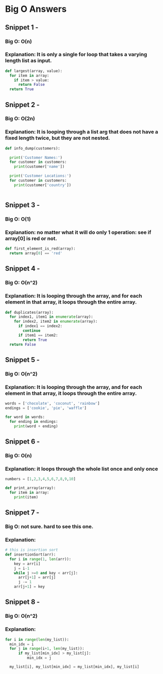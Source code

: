 # Big O Answers

## Snippet 1 -
### Big O: O(n)
### Explanation: It is only a single for loop that takes a varying length list as input.
```python
def largest(array, value):
  for item in array:
    if item > value:
      return False
  return True 
```


## Snippet 2 -
### Big O: O(2n)
### Explanation: It is looping through a list arg that does not have a fixed length twice, but they are not nested.

```python
def info_dump(customers):
  
  print('Customer Names:')
  for customer in customers: 
    print(customer['name'])
  
  print('Customer Locations:')
  for customer in customers: 
    print(customer['country'])
  
```

## Snippet 3 -
### Big O: O(1)
### Explanation: no matter what it will do only 1 operation: see if array[0] is red or not.

```python
def first_element_is_red(array):
  return array[0] == 'red' 
```

## Snippet 4 -
### Big O: O(n^2)
### Explanation: It is looping through the array, and for each element in that array, it loops through the entire array.

```python
def duplicates(array):
  for index1, item1 in enumerate(array):
    for index2, item2 in enumerate(array):
      if index1 == index2:
        continue
      if item1 == item2:
        return True
  return False
``` 

## Snippet 5 -
### Big O: O(n^2)
### Explanation: It is looping through the array, and for each element in that array, it loops through the entire array.

```python
words = ['chocolate', 'coconut', 'rainbow']
endings = ['cookie', 'pie', 'waffle']

for word in words:
  for ending in endings:
    print(word + ending)

```

## Snippet 6 -
### Big O: O(n)
### Explanation: it loops through the whole list once and only once

```python
numbers = [1,2,3,4,5,6,7,8,9,10]

def print_array(array):
  for item in array:
    print(item)

```

## Snippet 7 -
### Big O: not sure. hard to see this one.
### Explanation: 

```python
# this is insertion sort
def insertionSort(arr): 
  for i in range(1, len(arr)): 
    key = arr[i] 
    j = i-1
    while j >=0 and key < arr[j]: 
      arr[j+1] = arr[j] 
      j -= 1
    arr[j+1] = key 
```

## Snippet 8 -
### Big O: O(n^2)
### Explanation:

```python
for i in range(len(my_list)):
  min_idx = i
  for j in range(i+1, len(my_list)):
      if my_list[min_idx] > my_list[j]:
          min_idx = j

  my_list[i], my_list[min_idx] = my_list[min_idx], my_list[i]
```
